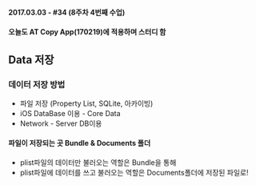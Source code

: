 #### 2017.03.03 - #34 (8주차 4번째 수업)

#### 오늘도 AT Copy App(170219)에 적용하며 스터디 함

## Data 저장  
### 데이터 저장 방법
- 파일 저장 (Property List, SQLite, 아카이빙)  
- iOS DataBase 이용 - Core Data  
- Network - Server DB이용  


#### 파일이 저장되는 곳 Bundle & Documents 폴더
- plist파일의 데이터만 불러오는 역할은 Bundle을 통해
- plist파일에 데이터를 쓰고 불러오는 역할은 Documents폴더에 저장된 파일로!
